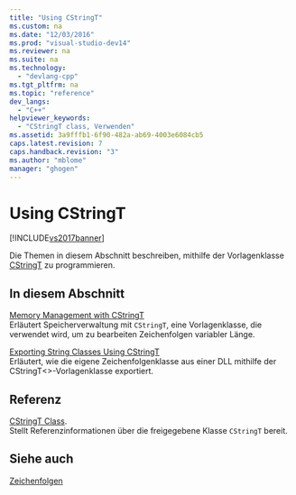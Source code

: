 ```yaml
---
title: "Using CStringT"
ms.custom: na
ms.date: "12/03/2016"
ms.prod: "visual-studio-dev14"
ms.reviewer: na
ms.suite: na
ms.technology: 
  - "devlang-cpp"
ms.tgt_pltfrm: na
ms.topic: "reference"
dev_langs: 
  - "C++"
helpviewer_keywords: 
  - "CStringT class, Verwenden"
ms.assetid: 3a9fffb1-6f90-482a-ab69-4003e6084cb5
caps.latest.revision: 7
caps.handback.revision: "3"
ms.author: "mblome"
manager: "ghogen"
---
```

# Using CStringT
[!INCLUDE[vs2017banner](../assembler/inline/includes/vs2017banner.md)]

Die Themen in diesem Abschnitt beschreiben, mithilfe der Vorlagenklasse [CStringT](../atl-mfc-shared/reference/cstringt-class.md) zu programmieren.  
  
## In diesem Abschnitt  
 [Memory Management with CStringT](../atl-mfc-shared/memory-management-with-cstringt.md)  
 Erläutert Speicherverwaltung mit `CStringT`, eine Vorlagenklasse, die verwendet wird, um zu bearbeiten Zeichenfolgen variabler Länge.  
  
 [Exporting String Classes Using CStringT](../atl-mfc-shared/exporting-string-classes-using-cstringt.md)  
 Erläutert, wie die eigene Zeichenfolgenklasse aus einer DLL mithilfe der CStringT\<\>\-Vorlagenklasse exportiert.  
  
## Referenz  
 [CStringT Class](../atl-mfc-shared/reference/cstringt-class.md).  
 Stellt Referenzinformationen über die freigegebene Klasse `CStringT` bereit.  
  
## Siehe auch  
 [Zeichenfolgen](../atl-mfc-shared/strings-atl-mfc.md)